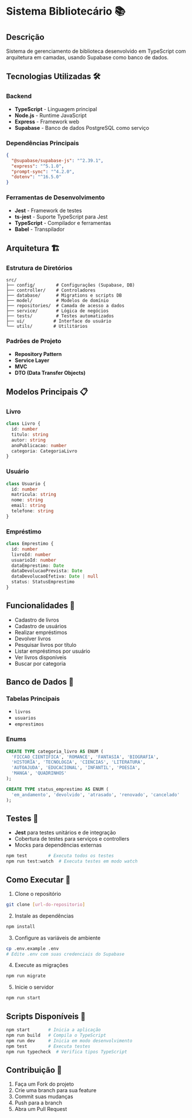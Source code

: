 # Sistema Bibliotecário 📚

## Descrição
Sistema de gerenciamento de biblioteca desenvolvido em TypeScript com arquitetura em camadas, usando Supabase como banco de dados.

## Tecnologias Utilizadas 🛠️

### Backend
- **TypeScript** - Linguagem principal
- **Node.js** - Runtime JavaScript
- **Express** - Framework web
- **Supabase** - Banco de dados PostgreSQL como serviço

### Dependências Principais
```json
{
  "@supabase/supabase-js": "^2.39.1",
  "express": "^5.1.0",
  "prompt-sync": "^4.2.0",
  "dotenv": "^16.5.0"
}
```

### Ferramentas de Desenvolvimento
- **Jest** - Framework de testes
- **ts-jest** - Suporte TypeScript para Jest
- **TypeScript** - Compilador e ferramentas
- **Babel** - Transpilador

## Arquitetura 🏗️

### Estrutura de Diretórios
```
src/
├── config/        # Configurações (Supabase, DB)
├── controller/    # Controladores
├── database/      # Migrations e scripts DB
├── model/         # Modelos de domínio
├── repositories/  # Camada de acesso a dados
├── service/       # Lógica de negócios
├── tests/         # Testes automatizados
├── ui/           # Interface do usuário
└── utils/        # Utilitários
```

### Padrões de Projeto
- **Repository Pattern**
- **Service Layer**
- **MVC**
- **DTO (Data Transfer Objects)**

## Modelos Principais 📋

### Livro
```typescript
class Livro {
  id: number
  titulo: string
  autor: string
  anoPublicacao: number
  categoria: CategoriaLivro
}
```

### Usuário
```typescript
class Usuario {
  id: number
  matricula: string
  nome: string
  email: string
  telefone: string
}
```

### Empréstimo
```typescript
class Emprestimo {
  id: number
  livroId: number
  usuarioId: number
  dataEmprestimo: Date
  dataDevolucaoPrevista: Date
  dataDevolucaoEfetiva: Date | null
  status: StatusEmprestimo
}
```

## Funcionalidades 🔧

- Cadastro de livros
- Cadastro de usuários
- Realizar empréstimos
- Devolver livros
- Pesquisar livros por título
- Listar empréstimos por usuário
- Ver livros disponíveis
- Buscar por categoria

## Banco de Dados 💾

### Tabelas Principais
- `livros`
- `usuarios`
- `emprestimos`

### Enums
```sql
CREATE TYPE categoria_livro AS ENUM (
  'FICCAO_CIENTIFICA', 'ROMANCE', 'FANTASIA', 'BIOGRAFIA',
  'HISTORIA', 'TECNOLOGIA', 'CIENCIAS', 'LITERATURA',
  'AUTOAJUDA', 'EDUCACIONAL', 'INFANTIL', 'POESIA',
  'MANGA', 'QUADRINHOS'
);

CREATE TYPE status_emprestimo AS ENUM (
  'em_andamento', 'devolvido', 'atrasado', 'renovado', 'cancelado'
);
```

## Testes 🧪

- **Jest** para testes unitários e de integração
- Cobertura de testes para serviços e controllers
- Mocks para dependências externas

```bash
npm test        # Executa todos os testes
npm run test:watch  # Executa testes em modo watch
```

## Como Executar 🚀

1. Clone o repositório
```bash
git clone [url-do-repositorio]
```

2. Instale as dependências
```bash
npm install
```

3. Configure as variáveis de ambiente
```bash
cp .env.example .env
# Edite .env com suas credenciais do Supabase
```

4. Execute as migrações
```bash
npm run migrate
```

5. Inicie o servidor
```bash
npm run start
```

## Scripts Disponíveis 📜

```bash
npm start       # Inicia a aplicação
npm run build   # Compila o TypeScript
npm run dev     # Inicia em modo desenvolvimento
npm test        # Executa testes
npm run typecheck  # Verifica tipos TypeScript
```

## Contribuição 👥

1. Faça um Fork do projeto
2. Crie uma branch para sua feature
3. Commit suas mudanças
4. Push para a branch
5. Abra um Pull Request
